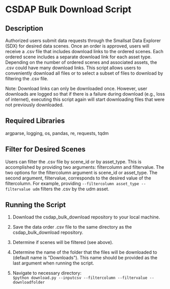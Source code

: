 # CSDAP Bulk Download Script

## Description

Authorized users submit data requests through the Smallsat Data Explorer (SDX) for desired data scenes. Once an order is approved, users will receive a .csv file that includes download links to the ordered scenes. Each ordered scene includes a separate download link for each asset type. Depending on the number of ordered scenes and associated assets, the .csv could have many download links. This script allows users to conveniently download all files or to select a subset of files to download by filtering the .csv file.

Note: Download links can only be downloaded once. However, user downloads are logged so that if there is a failure during download (e.g., loss of internet), executing this script again will start downloading files that were not previously downloaded. 

## Required Libraries

argparse, logging, os, pandas, re, requests, tqdm

## Filter for Desired Scenes

Users can filter the .csv file by scene_id or by asset_type. This is accomplished by providing two arguments: filtercolumn and filtervalue. The two options for the filtercolumn argument is scene_id or asset_type. The second argument, filtervalue, corresponds to the desired value of the filtercolumn. For example, providing `--filtercolumn asset_type --filtervalue udm` filters the .csv by the udm asset.  

## Running the Script

1. Download the csdap_bulk_download repository to your local machine.

2. Save the data order .csv file to the same directory as the csdap_bulk_download repository. 

3. Determine if scenes will be filtered (see above).

4. Determine the name of the folder that the files will be downloaded to (default name is "Downloads"). This name should be provided as the last argument when running the script.

5. Navigate to necessary directory:  
`$python download.py --inputcsv --filtercolumn --filtervalue --downloadfolder `



